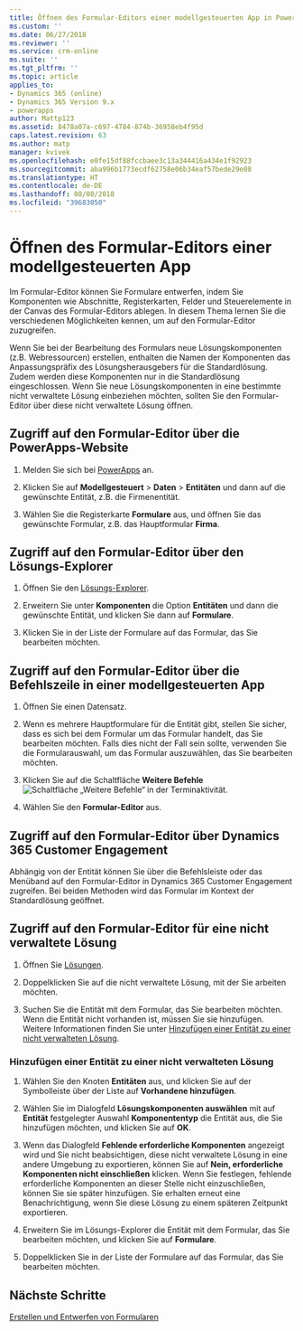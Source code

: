 ```yaml
---
title: Öffnen des Formular-Editors einer modellgesteuerten App in PowerApps | Microsoft-Dokumentation
ms.custom: ''
ms.date: 06/27/2018
ms.reviewer: ''
ms.service: crm-online
ms.suite: ''
ms.tgt_pltfrm: ''
ms.topic: article
applies_to:
- Dynamics 365 (online)
- Dynamics 365 Version 9.x
- powerapps
author: Mattp123
ms.assetid: 8478a07a-c697-4784-874b-36958eb4f95d
caps.latest.revision: 63
ms.author: matp
manager: kvivek
ms.openlocfilehash: e0fe15df88fccbaee3c13a344416a434e1f92923
ms.sourcegitcommit: aba996b1773ecdf62758e06b34eaf57bede29e08
ms.translationtype: HT
ms.contentlocale: de-DE
ms.lasthandoff: 08/08/2018
ms.locfileid: "39683050"
---
```

# <a name="open-the-model-driven-app-form-editor"></a>Öffnen des Formular-Editors einer modellgesteuerten App 
Im Formular-Editor können Sie Formulare entwerfen, indem Sie Komponenten wie Abschnitte, Registerkarten, Felder und Steuerelemente in der Canvas des Formular-Editors ablegen. In diesem Thema lernen Sie die verschiedenen Möglichkeiten kennen, um auf den Formular-Editor zuzugreifen.
 
Wenn Sie bei der Bearbeitung des Formulars neue Lösungskomponenten (z.B. Webressourcen) erstellen, enthalten die Namen der Komponenten das Anpassungspräfix des Lösungsherausgebers für die Standardlösung. Zudem werden diese Komponenten nur in die Standardlösung eingeschlossen. Wenn Sie neue Lösungskomponenten in eine bestimmte nicht verwaltete Lösung einbeziehen möchten, sollten Sie den Formular-Editor über diese nicht verwaltete Lösung öffnen.  

## <a name="access-the-form-editor-from-the-powerapps-site"></a>Zugriff auf den Formular-Editor über die PowerApps-Website

1. Melden Sie sich bei [PowerApps](https://web.powerapps.com/) an. 

2. Klicken Sie auf **Modellgesteuert** > **Daten** > **Entitäten** und dann auf die gewünschte Entität, z.B. die Firmenentität. 

3. Wählen Sie die Registerkarte **Formulare** aus, und öffnen Sie das gewünschte Formular, z.B. das Hauptformular **Firma**.

## <a name="access-the-form-editor-from-solution-explorer"></a>Zugriff auf den Formular-Editor über den Lösungs-Explorer
  
1.  Öffnen Sie den [Lösungs-Explorer](advanced-navigation.md#solution-explorer).
  
2.  Erweitern Sie unter **Komponenten** die Option **Entitäten** und dann die gewünschte Entität, und klicken Sie dann auf **Formulare**.  
  
3.  Klicken Sie in der Liste der Formulare auf das Formular, das Sie bearbeiten möchten.  
  

## <a name="access-the-form-editor-through-the-command-bar-within-a-model-driven-app"></a>Zugriff auf den Formular-Editor über die Befehlszeile in einer modellgesteuerten App 
  
1.  Öffnen Sie einen Datensatz.  
  
2.  Wenn es mehrere Hauptformulare für die Entität gibt, stellen Sie sicher, dass es sich bei dem Formular um das Formular handelt, das Sie bearbeiten möchten. Falls dies nicht der Fall sein sollte, verwenden Sie die Formularauswahl, um das Formular auszuwählen, das Sie bearbeiten möchten.  
  
3.  Klicken Sie auf die Schaltfläche **Weitere Befehle** ![Schaltfläche „Weitere Befehle“ in der Terminaktivität](media/more-commands.gif "Schaltfläche „Weitere Befehle“ in der Terminaktivität").  
  
4.  Wählen Sie den **Formular-Editor** aus.  

## <a name="access-the-form-editor-from-within-dynamics-365-customer-engagement"></a>Zugriff auf den Formular-Editor über Dynamics 365 Customer Engagement
  
 Abhängig von der Entität können Sie über die Befehlsleiste oder das Menüband auf den Formular-Editor in Dynamics 365 Customer Engagement zugreifen. Bei beiden Methoden wird das Formular im Kontext der Standardlösung geöffnet. 

## <a name="access-the-form-editor-for-an-unmanaged-solution"></a>Zugriff auf den Formular-Editor für eine nicht verwaltete Lösung  
  
1.  Öffnen Sie [Lösungen](advanced-navigation.md#solutions).  
  
2.  Doppelklicken Sie auf die nicht verwaltete Lösung, mit der Sie arbeiten möchten.  
  
3.  Suchen Sie die Entität mit dem Formular, das Sie bearbeiten möchten. Wenn die Entität nicht vorhanden ist, müssen Sie sie hinzufügen. Weitere Informationen finden Sie unter [Hinzufügen einer Entität zu einer nicht verwalteten Lösung](#add-an-entity-to-an-unmanaged-solution). 
  
### <a name="add-an-entity-to-an-unmanaged-solution"></a>Hinzufügen einer Entität zu einer nicht verwalteten Lösung  
  
1.  Wählen Sie den Knoten **Entitäten** aus, und klicken Sie auf der Symbolleiste über der Liste auf **Vorhandene hinzufügen**.  
  
2.  Wählen Sie im Dialogfeld **Lösungskomponenten auswählen** mit auf **Entität** festgelegter Auswahl **Komponententyp** die Entität aus, die Sie hinzufügen möchten, und klicken Sie auf **OK**.  
  
3.  Wenn das Dialogfeld **Fehlende erforderliche Komponenten** angezeigt wird und Sie nicht beabsichtigen, diese nicht verwaltete Lösung in eine andere Umgebung zu exportieren, können Sie auf **Nein, erforderliche Komponenten nicht einschließen** klicken. Wenn Sie festlegen, fehlende erforderliche Komponenten an dieser Stelle nicht einzuschließen, können Sie sie später hinzufügen. Sie erhalten erneut eine Benachrichtigung, wenn Sie diese Lösung zu einem späteren Zeitpunkt exportieren.  
  
5.  Erweitern Sie im Lösungs-Explorer die Entität mit dem Formular, das Sie bearbeiten möchten, und klicken Sie auf **Formulare**.  
  
6.  Doppelklicken Sie in der Liste der Formulare auf das Formular, das Sie bearbeiten möchten.  

## <a name="next-steps"></a>Nächste Schritte

[Erstellen und Entwerfen von Formularen](create-design-forms.md)
